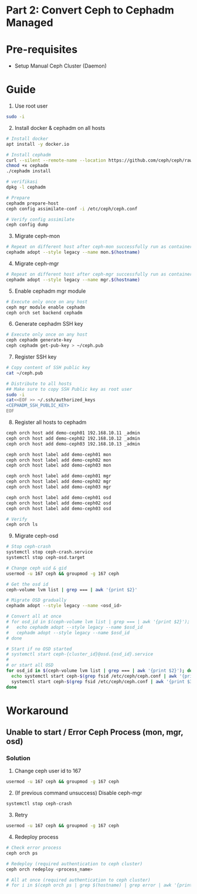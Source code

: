 # Part 2: Convert Ceph to Cephadm Managed
# Pre-requisites
- Setup Manual Ceph Cluster (Daemon)

# Guide
1. Use root user
```bash
sudo -i
```

2. Install docker & cephadm on all hosts
```bash
# Install docker
apt install -y docker.io 

# Install cephadm
curl --silent --remote-name --location https://github.com/ceph/ceph/raw/octopus/src/cephadm/cephadm
chmod +x cephadm
./cephadm install

# verifikasi
dpkg -l cephadm

# Prepare
cephadm prepare-host
ceph config assimilate-conf -i /etc/ceph/ceph.conf

# Verify config assimilate
ceph config dump
```

3. Migrate ceph-mon
```bash
# Repeat on different host after ceph-mon successfully run as container
cephadm adopt --style legacy --name mon.$(hostname)
```

4. Migrate ceph-mgr
```bash
# Repeat on different host after ceph-mgr successfully run as container
cephadm adopt --style legacy --name mgr.$(hostname)
```

5. Enable cephadm mgr module
```bash
# Execute only once on any host
ceph mgr module enable cephadm
ceph orch set backend cephadm
```

6. Generate cephadm SSH key
```bash
# Execute only once on any host
ceph cephadm generate-key
ceph cephadm get-pub-key > ~/ceph.pub
```

7. Register SSH key
```bash
# Copy content of SSH public key
cat ~/ceph.pub

# Distribute to all hosts
## Make sure to copy SSH Public key as root user
sudo -i
cat<<EOF >> ~/.ssh/authorized_keys
<CEPHADM_SSH_PUBLIC_KEY>
EOF
```

8. Register all hosts to cephadm
```bash
ceph orch host add demo-ceph01 192.168.10.11 _admin
ceph orch host add demo-ceph02 192.168.10.12 _admin
ceph orch host add demo-ceph03 192.168.10.13 _admin

ceph orch host label add demo-ceph01 mon
ceph orch host label add demo-ceph02 mon
ceph orch host label add demo-ceph03 mon

ceph orch host label add demo-ceph01 mgr
ceph orch host label add demo-ceph02 mgr
ceph orch host label add demo-ceph03 mgr

ceph orch host label add demo-ceph01 osd
ceph orch host label add demo-ceph02 osd
ceph orch host label add demo-ceph03 osd

# Verify
ceph orch ls
```

9. Migrate ceph-osd
```bash
# Stop ceph-crash
systemctl stop ceph-crash.service
systemctl stop ceph-osd.target

# Change ceph uid & gid
usermod -u 167 ceph && groupmod -g 167 ceph

# Get the osd id
ceph-volume lvm list | grep === | awk '{print $2}'

# Migrate OSD gradually
cephadm adopt --style legacy --name <osd_id>

# Convert all at once
# for osd_id in $(ceph-volume lvm list | grep === | awk '{print $2}'); do
#   echo cephadm adopt --style legacy --name $osd_id
#   cephadm adopt --style legacy --name $osd_id
# done

# Start if no OSD started
# systemctl start ceph-{cluster_id}@osd.{osd_id}.service
#
# or start all OSD
for osd_id in $(ceph-volume lvm list | grep === | awk '{print $2}'); do
  echo systemctl start ceph-$(grep fsid /etc/ceph/ceph.conf | awk '{print $3}')@$osd_id
  systemctl start ceph-$(grep fsid /etc/ceph/ceph.conf | awk '{print $3}')@$osd_id
done
```

# Workaround
## Unable to start / Error Ceph Process (mon, mgr, osd)
### Solution
1. Change ceph user id to 167
```bash
usermod -u 167 ceph && groupmod -g 167 ceph
```

2. (If previous command unsuccess) Disable ceph-mgr
```bash
systemctl stop ceph-crash
```

3. Retry
```bash
usermod -u 167 ceph && groupmod -g 167 ceph
```

4. Redeploy process
```bash
# Check error process
ceph orch ps

# Redeploy (required authentication to ceph cluster)
ceph orch redeploy <process_name>

# All at once (required authentication to ceph cluster)
# for i in $(ceph orch ps | grep $(hostname) | grep error | awk '{print $1}'); do ceph orch redeploy $i; done
```